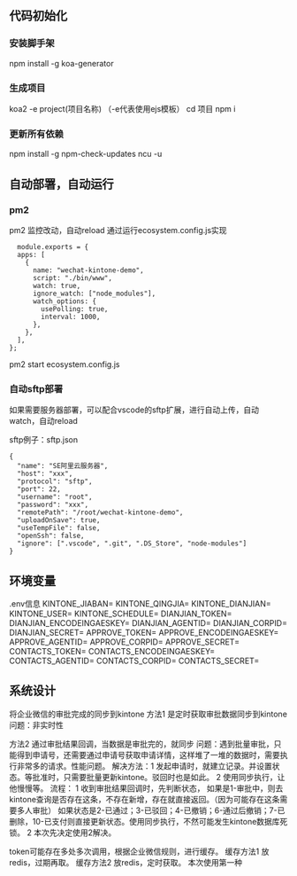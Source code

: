 ## 代码初始化
### 安装脚手架
npm install -g koa-generator


### 生成项目
koa2 -e project(项目名称) （-e代表使用ejs模板）
cd 项目 
npm i


### 更新所有依赖
npm install -g npm-check-updates
ncu -u


## 自动部署，自动运行
### pm2 
pm2 监控改动，自动reload
通过运行ecosystem.config.js实现

```  
  module.exports = {
  apps: [
    {
      name: "wechat-kintone-demo",
      script: "./bin/www",
      watch: true,
      ignore_watch: ["node_modules"],
      watch_options: {
        usePolling: true,
        interval: 1000,
      },
    },
  ],
};
```
pm2 start ecosystem.config.js

### 自动sftp部署
如果需要服务器部署，可以配合vscode的sftp扩展，进行自动上传，自动watch，自动reload

sftp例子：sftp.json

```
{
  "name": "SE阿里云服务器",
  "host": "xxx",
  "protocol": "sftp",
  "port": 22,
  "username": "root",
  "password": "xxx",
  "remotePath": "/root/wechat-kintone-demo",
  "uploadOnSave": true,
  "useTempFile": false,
  "openSsh": false,
  "ignore": [".vscode", ".git", ".DS_Store", "node-modules"]
}
```

## 环境变量
.env信息
KINTONE_JIABAN=
KINTONE_QINGJIA=
KINTONE_DIANJIAN=
KINTONE_USER=
KINTONE_SCHEDULE=
DIANJIAN_TOKEN=
DIANJIAN_ENCODEINGAESKEY=
DIANJIAN_AGENTID=
DIANJIAN_CORPID=
DIANJIAN_SECRET=
APPROVE_TOKEN=
APPROVE_ENCODEINGAESKEY=
APPROVE_AGENTID=
APPROVE_CORPID=
APPROVE_SECRET=
CONTACTS_TOKEN=
CONTACTS_ENCODEINGAESKEY=
CONTACTS_AGENTID=
CONTACTS_CORPID=
CONTACTS_SECRET=

## 系统设计
将企业微信的审批完成的同步到kintone
方法1 
是定时获取审批数据同步到kintone
问题：非实时性

方法2 
通过审批结果回调，当数据是审批完的，就同步
问题：遇到批量审批，只能得到申请号，还需要通过申请号获取申请详情，这样堆了一堆的数据时，需要执行非常多的请求。性能问题。 
解决方法：1 发起申请时，就建立记录。并设置状态。等批准时，只需要批量更新kintone。驳回时也是如此。
2 使用同步执行，让他慢慢等。
流程：
1 收到审批结果回调时，先判断状态， 如果是1-审批中，则去kintone查询是否存在这条，不存在新增，存在就直接返回。（因为可能存在这条需要多人审批）
如果状态是2-已通过；3-已驳回；4-已撤销；6-通过后撤销；7-已删除，10-已支付则直接更新状态。使用同步执行，不然可能发生kintone数据库死锁。
2 本次先决定使用2解决。


token可能存在多处多次调用，根据企业微信规则，进行缓存。
缓存方法1 放redis，过期再取。
缓存方法2 放redis，定时获取。
本次使用第一种


